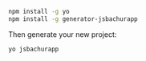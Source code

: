```bash
npm install -g yo
npm install -g generator-jsbachurapp
```

Then generate your new project:

```bash
yo jsbachurapp
```
